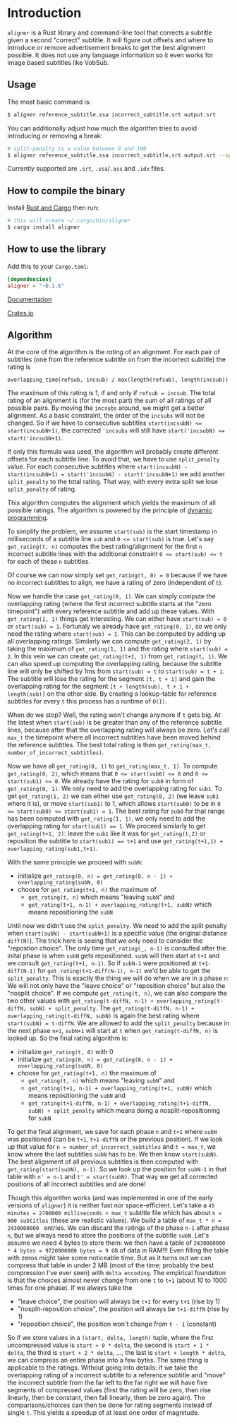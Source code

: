 # Introduction

`aligner` is a Rust library and command-line tool that corrects a subtitle given
a second "correct" subtitle. It will figure out offsets and where to
introduce or remove advertisement breaks to get the best alignment possible. It does not use
any language information so it even works for image based subtitles like VobSub.

## Usage

The most basic command is:

```bash
$ aligner reference_subtitle.ssa incorrect_subtitle.srt output.srt
```

You can additionally adjust how much the algorithm tries to avoid introducing or removing a break:

```bash
# split-penalty is a value between 0 and 100
$ aligner reference_subtitle.ssa incorrect_subtitle.srt output.srt --split-penalty 2.6
```

Currently supported are `.srt`, `.ssa`/`.ass` and `.idx` files.

## How to compile the binary

Install [Rust and Cargo](https://www.rust-lang.org/en-US/install.html) then run:

```bash
# this will create ~/.cargo/bin/aligner
$ cargo install aligner
```

## How to use the library
Add this to your `Cargo.toml`:

```toml
[dependencies]
aligner = "~0.1.6"
```

[Documentation](https://docs.rs/aligner)

[Crates.io](https://crates.io/crates/aligner)



## Algorithm

At the core of the algorithm is the _rating_ of an alignment. For each pair of subtitles (one from the reference subtitle on from the incorrect subtitle) the rating is

`overlapping_time(refsub, incsub) / max(length(refsub), length(incsub))`

The maximum of this rating is 1, if and only if `refsub = incsub`. The total rating of an alignment is (for the most part) the sum of all ratings of all possible pairs. By moving the `incsubs` around, we might get a better alignment. As a basic constraint, the order of the `incsubs` will not be changed. So if we have to consecutive subtitles `start(incsubN) <= start(incsubN+1)`, the corrected `'incsubs` will still have `start('incsubN) <= start('incsubN+1)`.

If only this formula was used, the algorithm will probably create different offsets for each subtitle line. To avoid that, we have to use `split_penalty` value. For each consecutive subtitles where  `start(incsubN) - start(incsubN+1) = start('incsubN) - start('incsubN+1)` we add another `split_penalty` to the total rating. That way, with every extra split we lose `split_penalty` of rating.

This algorithm computes the alignment which yields the maximum of all possible ratings. The algorithm is powered by the principle of [dynamic programming](https://en.wikipedia.org/wiki/Dynamic_programming).

To simplify the problem, we assume `start(sub)` is the start timestamp in milliseconds of a subtitle line `sub` and `0 <= start(sub)` is true. Let's say `get_rating(t, n)` computes the best rating/alignment for the first `n` incorrect subtitle lines with the additional constraint `0 <= start(sub) <= t` for each of these `n` subtitles.

Of course we can now simply set `get_rating(t, 0) = 0` because if we have no incorrect subtitles to align, we have a rating of zero (independent of `t`).

Now we handle the case `get_rating(0, 1)`. We can simply compute the overlapping rating (where the first incorrect subtitle starts at the "zero timepoint") with every reference subtitle and add up these values. With `get_rating(1, 1)` things get interesting. We can either have `start(sub) = 0` or `start(sub) = 1`. Fortunaly we already have `get_rating(0, 1)`, so we only need the rating where `start(sub) = 1`. This can be computed by adding up all overlapping ratings. Similarly we can compute `get_rating(2, 1)` by taking the maximum of `get_rating(1, 1)` and the rating where `start(sub) = 2`. In this vein we can create `get_rating(t+1, 1)` from `get_rating(t, 1)`. We can also speed up computing the overlapping rating, because the subtitle line will only be shifted by 1ms from `start(sub) = t` to `start(sub) = t + 1`. The subtitle will lose the rating for the segment `[t, t + 1]` and gain the overlapping rating for the segment `[t + length(sub), t + 1 + length(sub)]` on the other side. By creating a lookup-table for reference subtitles for every `t` this process has a runtime of `O(1)`.

When do we stop? Well, the rating won't change anymore if `t` gets big. At the latest when `start(sub)` is be greater than any of the reference subtitle lines, because after that the overlapping rating will always be zero. Let's call `max_t` the timepoint where all incorrect subtitles have been moved behind the reference subtitles. The best total rating is then `get_rating(max_t, number_of_incorrect_subtitles)`.

Now we have all `get_rating(0, 1)` to `get_rating(max_t, 1)`. To compute `get_rating(0, 2)`, which means that `0 <= start(sub0) <= 0` and `0 <= start(sub1) <= 0`. We already have the rating for `sub0` in form of `get_rating(0, 1)`. We only need to add the overlapping rating for `sub1`. To get `get_rating(1, 2)` we can either use `get_rating(0, 2)` (we leave `sub1` where it is), or move `start(sub1)` to 1, which allows `start(sub0)` to be in `0 <= start(sub0) <= start(sub1) = 1`. The best rating for `sub0` for that range has been computed with `get_rating(1, 1)`, we only need to add the overlapping rating for `start(sub1) == 1`. We proceed similarly to get `get_rating(t+1, 2)`: leave the `sub1` like it was for `get_rating(t,2)` or reposition the subtitle to `start(sub1) == t+1` and use `get_rating(t+1,1) + overlapping_rating(sub1,t+1)`.

With the same principle we proceed with `subN`:

-   initialize `get_rating(0, n) = get_rating(0, n - 1) + overlapping_rating(subN, 0)`
-   choose for `get_rating(t+1, n)` the maximum of
    -   `get_rating(t, n)` which means "leaving `subN`" and
    -   `get_rating(t+1, n-1) + overlapping_rating(t+1, subN)` which means repositioning the `subN`


Until now we didn't use the `split_penalty`. We need to add the split penalty when `start(subN) - start(subN+1)` is a specific value (the original distance `diff(N)`). The trick here is seeing that we only need to consider the "repostion choice". The only time `get_rating(_, n-1)` is consulted after the inital phase is when `subN` gets repositioned. `subN` will then start at `t+1` and we consult `get_rating(t+1, n-1)`. So if `subN-1` were positioned at `t+1-diff(N-1)` for `get_rating(t+1-diff(N-1), n-1)` we'd be able to get the `split_penalty`. This is exactly the thing we will do when we are in a phase `n`: We will not only have the "leave choice" or "reposition choice" but also the "nosplit choice". If we compute `get_rating(t, n)`, we can also compare the two other values with `get_rating(t-diffN, n-1) + overlapping_rating(t-diffN, subN) + split_penalty`. The `get_rating(t-diffN, n-1) + overlapping_rating(t-diffN, subN)` is again the best rating where `start(subN) = t-diffN`. We are allowed to add the `split_penalty` because in the next phase `n+1`, `subN+1` will start at `t` when `get_rating(t-diffN, n)` is looked up. So the final rating algorithm is:

-   initialize `get_rating(t, 0)` with 0
-   initialize `get_rating(0, n) = get_rating(0, n - 1) + overlapping_rating(subN, 0)`
-   choose for `get_rating(t+1, n)` the maximum of
    -   `get_rating(t, n)` which means "leaving `subN`" and
    -   `get_rating(t+1, n-1) + overlapping_rating(t+1, subN)` which means repositioning the `subN` and
    -   `get_rating(t+1-diffN, n-1) + overlapping_rating(t+1-diffN, subN) + split_penalty` which means doing a nosplit-repositioning for `subN`


To get the final alignment, we save for each phase `n` and `t+1` where `subN` was positioned (can be `t+1`, `t+1-diffN` or the previous position). If we look up that value for `n = number_of_incorrect_subtitles` and `t = max_t`, we know where the last subtitles `subN` has to be. We then know `start(subN)`. The best alignment of all previous subtitles is then computed with `get_rating(start(subN), n-1)`. So we look up the position for `subN-1` in that table with `n' = n-1` and `t' = start(subN)`. That way we get all corrected positions of all incorrect subtitles and are done!

Though this algorithm works (and was implemented in one of the early versions of `aligner`) it is neither fast nor space-efficient. Let's take a `45 minutes = 2700000 milliseconds < max_t` subtitle file which has about `n = 900 subtitles` (these are realistic values). We build a table of `max_t * n = 2430000000 ` entries. We can discard the ratings of the phase `n-1` after phase `n`, but we always need to store the positions of the subtitle `subN`. Let's assume we need 4 bytes to store them: we then have a table of `2430000000 * 4 bytes = 9720000000 bytes = 9 GB` of data in RAM!!! Even filling the table with zeros might take some noticeable time. But as it turns out we can compress that table in under 2 MB (most of the time; probably the best compression I've ever seen) with `delta encoding`. The empirical foundation is that the choices almost never change from one `t` to `t+1` (about 10 to 1000 times for one phase). If we always take the

-   "leave choice", the position will always be `t+1` for every `t+1` (rise by 1)
-   "nosplit-reposition choice", the position will always be `t+1-diffN` (rise by 1)
-   "reposition choice", the position won't change from `t - 1` (constant)

So if we store values in a `(start, delta, length)` tuple, where the first uncompressed value is `start + 0 * delta`, the second is `start + 1 * delta`, the third is `start + 2 * delta`, ..., the last is `start + length * delta`, we can compress an entire phase into a few bytes. The same thing is applicable to the ratings. Without going into details: if we take the overlapping rating of a incorrect subtitle to a reference subtitle and "move" the incorrect subtitle from the far left to the far right we will have five segments of compressed values (first the rating will be zero, then rise linearly, then be constant, then fall linearly, then be zero again). The comparisons/choices can then be done for rating segments instead of single `t`. This yields a speedup of at least one order of magnitude.

